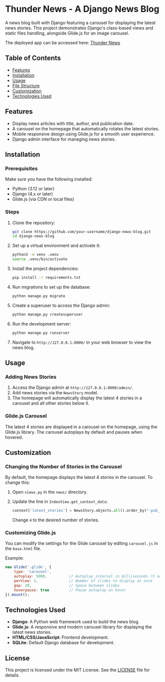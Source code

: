 # Thunder News - A Django News Blog

A news blog built with Django featuring a carousel for displaying the latest news stories. This project demonstrates Django's class-based views and static files handling, alongside Glide.js for an image carousel.

The deployed app can be accessed here:
[Thunder News](https://thunder-news.fly.dev/)

## Table of Contents

- [Features](#features)
- [Installation](#installation)
- [Usage](#usage)
- [File Structure](#file-structure)
- [Customization](#customization)
- [Technologies Used](#technologies-used)

## Features

- Display news articles with title, author, and publication date.
- A carousel on the homepage that automatically rotates the latest stories.
- Mobile responsive design using Glide.js for a smooth user experience.
- Django admin interface for managing news stories.

## Installation

### Prerequisites

Make sure you have the following installed:

- Python (3.12 or later)
- Django (4.x or later)
- Glide.js (via CDN or local files)

### Steps

1. Clone the repository:

    ```bash
    git clone https://github.com/your-username/django-news-blog.git
    cd django-news-blog
    ```

2. Set up a virtual environment and activate it:

    ```bash
    python3 -m venv .venv
    source .venv/bin/activate
    ```

3. Install the project dependencies:

    ```bash
    pip install -r requirements.txt
    ```

4. Run migrations to set up the database:

    ```bash
    python manage.py migrate
    ```

5. Create a superuser to access the Django admin:

    ```bash
    python manage.py createsuperuser
    ```

6. Run the development server:

    ```bash
    python manage.py runserver
    ```

7. Navigate to `http://127.0.0.1:8000/` in your web browser to view the news blog.

## Usage

### Adding News Stories

1. Access the Django admin at `http://127.0.0.1:8000/admin/`.
2. Add news stories via the `NewsStory` model.
3. The homepage will automatically display the latest 4 stories in a carousel and all other stories below it.

### Glide.js Carousel

The latest 4 stories are displayed in a carousel on the homepage, using the Glide.js library. The carousel autoplays by default and pauses when hovered.

## Customization

### Changing the Number of Stories in the Carousel

By default, the homepage displays the latest 4 stories in the carousel. To change this:

1. Open `views.py` in the `news/` directory.
2. Update the line in `IndexView.get_context_data`:

    ```python
    context['latest_stories'] = NewsStory.objects.all().order_by("-pub_date")[:4]
    ```

   Change `4` to the desired number of stories.

### Customizing Glide.js

You can modify the settings for the Glide carousel by editing `carousel.js` in the `base.html` file.

Example:

```javascript
new Glide('.glide', {
    type: 'carousel',
    autoplay: 5000,          // Autoplay interval in milliseconds (5 seconds)
    perView: 1,              // Number of slides to display at once
    gap: 20,                 // Space between slides
    hoverpause: true         // Pause autoplay on hover
}).mount();
```

## Technologies Used

- **Django**: A Python web framework used to build the news blog.
- **Glide.js**: A responsive and modern carousel library for displaying the latest news stories.
- **HTML/CSS/JavaScript**: Frontend development.
- **SQLite**: Default Django database for development.

## License

This project is licensed under the MIT License. See the [LICENSE](LICENSE) file for details.


